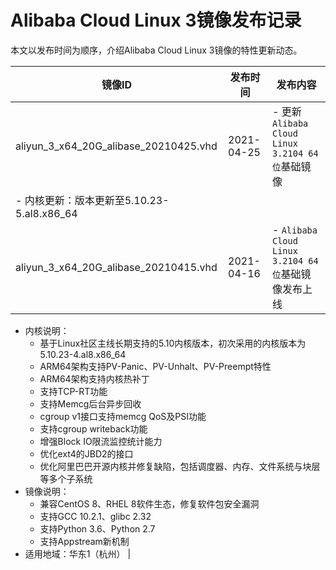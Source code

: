 # Alibaba Cloud Linux 3镜像发布记录

本文以发布时间为顺序，介绍Alibaba Cloud Linux 3镜像的特性更新动态。

|镜像ID|发布时间|发布内容|
|----|----|----|
|aliyun\_3\_x64\_20G\_alibase\_20210425.vhd|2021-04-25|-   更新`Alibaba Cloud Linux 3.2104 64位`基础镜像
-   内核更新：版本更新至5.10.23-5.al8.x86\_64 |
|aliyun\_3\_x64\_20G\_alibase\_20210415.vhd|2021-04-16|-   `Alibaba Cloud Linux 3.2104 64位`基础镜像发布上线
-   内核说明：
    -   基于Linux社区主线长期支持的5.10内核版本，初次采用的内核版本为5.10.23-4.al8.x86\_64
    -   ARM64架构支持PV-Panic、PV-Unhalt、PV-Preempt特性
    -   ARM64架构支持内核热补丁
    -   支持TCP-RT功能
    -   支持Memcg后台异步回收
    -   cgroup v1接口支持memcg QoS及PSI功能
    -   支持cgroup writeback功能
    -   增强Block IO限流监控统计能力
    -   优化ext4的JBD2的接口
    -   优化阿里巴巴开源内核并修复缺陷，包括调度器、内存、文件系统与块层等多个子系统
-   镜像说明：
    -   兼容CentOS 8、RHEL 8软件生态，修复软件包安全漏洞
    -   支持GCC 10.2.1、glibc 2.32
    -   支持Python 3.6、Python 2.7
    -   支持Appstream新机制
-   适用地域：华东1（杭州） |

